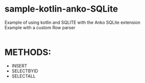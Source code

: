# sample-kotlin-anko-SQLite


Example of using kotlin and SQLITE with the Anko SQLite extension<br />
Example with a custom Row parser
<br /><br />
# METHODS:<br />
  * INSERT<br />
  * SELECTBYID<br />
  * SELECTALL<br />
  
